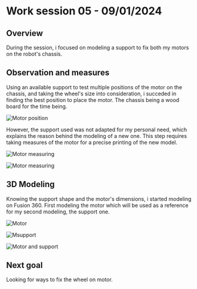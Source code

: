 # Work session 05 - 09/01/2024

## Overview

During the session, i focused on modeling a support to fix both my motors on the robot's chassis.

## Observation and measures

Using an available support to test multiple positions of the motor on the chassis, and taking the wheel's size into consideration, i succeded in finding the best position to place the motor. The chassis being a wood board for the time being.

![Motor position](https://github.com/ProjectAliB/ProjectAli.github.io/blob/950f358dbb6dbc79c20e66ac616c4d664334e1f5/Ressources/Images%26Pictures/Work%20session%2005/WhatsApp%20Image%202024-01-09%20at%2014.51.15_23d3d379.jpg)

However, the support used was not adapted for my personal need, which explains the reason behind the modeling of a new one. This step requires taking measures of the motor for a precise printing of the new model.

![Motor measuring](https://github.com/ProjectAliB/ProjectAli.github.io/blob/950f358dbb6dbc79c20e66ac616c4d664334e1f5/Ressources/Images%26Pictures/Work%20session%2005/WhatsApp%20Image%202024-01-09%20at%2014.51.15_5605401d.jpg)

![Motor measuring](https://github.com/ProjectAliB/ProjectAli.github.io/blob/950f358dbb6dbc79c20e66ac616c4d664334e1f5/Ressources/Images%26Pictures/Work%20session%2005/WhatsApp%20Image%202024-01-09%20at%2014.51.15_eda2504d.jpg)

## 3D Modeling

Knowing the support shape and the motor's dimensions, i started modeling on Fusion 360. First modeling the motor which will be used as a reference for my second modeling, the support one.

![Motor](https://github.com/ProjectAliB/ProjectAli.github.io/blob/1d97e491f537c411a79502833823b6dcf6d0e878/Ressources/Images%26Pictures/Work%20session%2005/Screenshot%202024-01-09%20151725.png)

![Msupport](https://github.com/ProjectAliB/ProjectAli.github.io/blob/1d97e491f537c411a79502833823b6dcf6d0e878/Ressources/Images%26Pictures/Work%20session%2005/Screenshot%202024-01-09%20152049.png)

![Motor and support](https://github.com/ProjectAliB/ProjectAli.github.io/blob/1d97e491f537c411a79502833823b6dcf6d0e878/Ressources/Images%26Pictures/Work%20session%2005/Screenshot%202024-01-09%20152019.png)

## Next goal

Looking for ways to fix the wheel on motor.